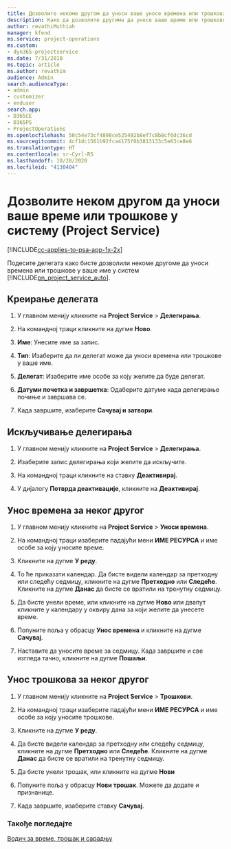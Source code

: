 ```yaml
---
title: Дозволите некоме другом да уноси ваше уносе времена или трошкова
description: Како да дозволите другима да уносе ваше време или трошкове у услугу Project Service
author: revathiMuthiah
manager: kfend
ms.service: project-operations
ms.custom:
- dyn365-projectservice
ms.date: 7/31/2018
ms.topic: article
ms.author: revathim
audience: Admin
search.audienceType:
- admin
- customizer
- enduser
search.app:
- D365CE
- D365PS
- ProjectOperations
ms.openlocfilehash: 50c54e73cf4898ce525492b8ef7c8b8cf6dc36cd
ms.sourcegitcommit: 4cf1dc1561b92fca4175f0b3813133c5e63ce8e6
ms.translationtype: HT
ms.contentlocale: sr-Cyrl-RS
ms.lasthandoff: 10/28/2020
ms.locfileid: "4130404"
---
```

# <a name="allow-someone-else-to-enter-your-time-entry-or-expense-project-service"></a>Дозволите неком другом да уноси ваше време или трошкове у систему (Project Service)

[!INCLUDE[cc-applies-to-psa-app-1x-2x](../includes/cc-applies-to-psa-app-1x-2x.md)]

Подесите делегата како бисте дозволили некоме другоме да уноси времена или трошкове у ваше име у систем [!INCLUDE[pn_project_service_auto](../includes/pn-project-service-auto.md)].  
  
## <a name="create-a-delegate"></a>Креирање делегата  
  
1.  У главном менију кликните на **Project Service** > **Делегирања**.  
  
2.  На командној траци кликните на дугме **Ново**.  
  
3. **Име**: Унесите име за запис.  
  
4. **Тип**: Изаберите да ли делегат може да уноси времена или трошкове у ваше име.  
  
5. **Делегат**: Изаберите име особе за коју желите да буде делегат.  
  
6. **Датуми почетка и завршетка**: Одаберите датуме када делегирање почиње и завршава се.  
  
7.  Када завршите, изаберите **Сачувај и затвори**.  
  
## <a name="turn-off-delegation"></a>Искључивање делегирања  
  
1.  У главном менију кликните на **Project Service** > **Делегирања**.  
  
2.  Изаберите запис делегирања који желите да искључите.  
  
3.  На командној траци кликните на ставку **Деактивирај**.  
  
4.  У дијалогу **Потврда деактивације**, кликните на **Деактивирај**.  
  
## <a name="enter-time-for-someone-else"></a>Унос времена за неког другог  
  
1.  У главном менију кликните на **Project Service** > **Уноси времена**.  
  
2.  На командној траци изаберите падајући мени **ИМЕ РЕСУРСА** и име особе за коју уносите време.  
  
3.  Кликните на дугме **У реду**.  
  
4.  То ће приказати календар. Да бисте видели календар за претходну или следећу седмицу, кликните на дугме **Претходно** или **Следеће**. Кликните на дугме **Данас** да бисте се вратили на тренутну седмицу.  
  
5.  Да бисте унели време, или кликните на дугме **Ново** или двапут кликните у календару у оквиру дана за који желите да унесете време.  
  
6.  Попуните поља у обрасцу **Унос времена** и кликните на дугме **Сачувај**.  
  
7.  Наставите да уносите време за седмицу. Када завршите и све изгледа тачно, кликните на дугме **Пошаљи**.  
  
## <a name="enter-expenses-for-someone-else"></a>Унос трошкова за неког другог  
  
1.  У главном менију кликните на **Project Service** > **Трошкови**.  
  
2.  На командној траци изаберите падајући мени **ИМЕ РЕСУРСА** и име особе за коју уносите трошкове.  
  
3.  Кликните на дугме **У реду**.  
  
4.  Да бисте видели календар за претходну или следећу седмицу, кликните на дугме **Претходно** или **Следеће**. Кликните на дугме **Данас** да бисте се вратили на тренутну седмицу.  
  
5.  Да бисте унели трошак, или кликните на дугме **Нови**  
  
6.  Попуните поља у обрасцу **Нови трошак**. Можете да додате и признанице.  
  
7.  Када завршите, изаберите ставку **Сачувај**.  
  
### <a name="see-also"></a>Такође погледајте  
 [Водич за време, трошак и сарадњу](../psa/time-expense-collaboration-guide.md)
